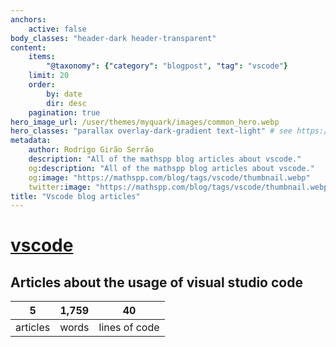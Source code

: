 ```yaml
---
anchors:
    active: false
body_classes: "header-dark header-transparent"
content:
    items:
        "@taxonomy": {"category": "blogpost", "tag": "vscode"}
    limit: 20
    order:
        by: date
        dir: desc
    pagination: true
hero_image_url: /user/themes/myquark/images/common_hero.webp
hero_classes: "parallax overlay-dark-gradient text-light" # see https://demo.getgrav.org/blog-skeleton/blog/hero-classes
metadata:
    author: Rodrigo Girão Serrão
    description: "All of the mathspp blog articles about vscode."
    og:description: "All of the mathspp blog articles about vscode."
    og:image: "https://mathspp.com/blog/tags/vscode/thumbnail.webp"
    twitter:image: "https://mathspp.com/blog/tags/vscode/thumbnail.webp"
title: "Vscode blog articles"
---
```


# <a href="/blog/tags/vscode" class="label label-primary tag-title">vscode</a>


## Articles about the usage of visual studio code



<table class="stats-table">
    <thead>
        <tr>
            <th style="text-align: center;">5</th>
            <th style="text-align: center;">1,759</th>
            <th style="text-align: center;">40</th>
        </tr>
    </thead>
    <tbody>
        <tr>
            <td style="text-align: center;">articles</td>
            <td style="text-align: center;">words</td>
            <td style="text-align: center;">lines of code</td>
        </tr>
    </tbody>
</table>